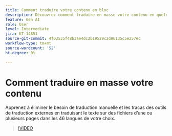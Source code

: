 ```yaml
---
title: Comment traduire votre contenu en bloc
description: Découvrez comment traduire en masse votre contenu en quelques secondes
feature: Gen AI
role: User
level: Intermediate
jira: KT-14851
source-git-commit: 4f03535f48b3ae4dc2b19529c2d96135c5e257ec
workflow-type: tm+mt
source-wordcount: '52'
ht-degree: 0%

---
```


# Comment traduire en masse votre contenu

Apprenez à éliminer le besoin de traduction manuelle et les tracas des outils de traduction externes en traduisant le texte sur des fichiers d’une ou plusieurs pages dans les 46 langues de votre choix.

>[!VIDEO](https://video.tv.adobe.com/v/3427023?quality=12&learn=on&hidetitle=true)
